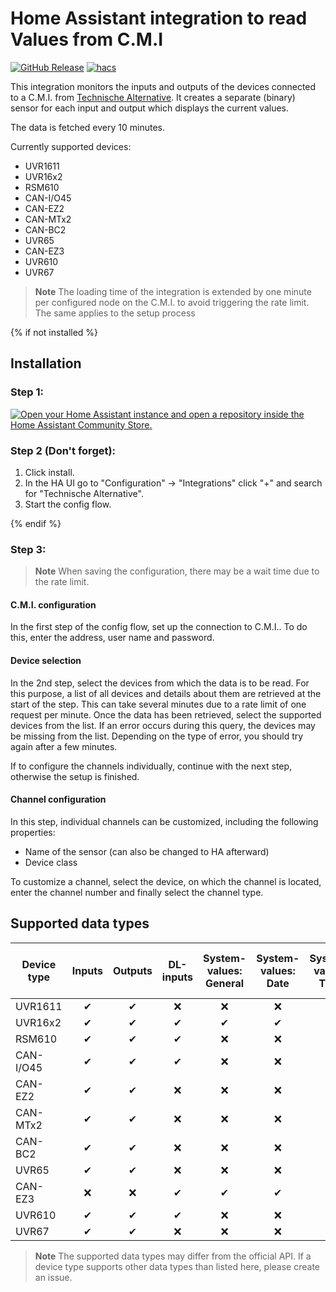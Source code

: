 # Home Assistant integration to read Values from C.M.I
[![GitHub Release][releases-shield]][releases]
[![hacs][hacsbadge]][hacs]

This integration monitors the inputs and outputs of the devices connected to a C.M.I. from [Technische Alternative](https://www.ta.co.at/). It creates a separate (binary) sensor for each input and output which displays the current values.

The data is fetched every 10 minutes.

Currently supported devices:

- UVR1611
- UVR16x2
- RSM610
- CAN-I/O45
- CAN-EZ2
- CAN-MTx2
- CAN-BC2
- UVR65
- CAN-EZ3
- UVR610
- UVR67

> **Note**
> The loading time of the integration is extended by one minute per configured node on the C.M.I. to avoid triggering the rate limit.
> The same applies to the setup process

{% if not installed %}
## Installation

### Step 1:

[![Open your Home Assistant instance and open a repository inside the Home Assistant Community Store.](https://my.home-assistant.io/badges/hacs_repository.svg)](https://my.home-assistant.io/redirect/hacs_repository/?owner=DeerMaximum&repository=Technische-Alternative-CMI&category=integration)

### Step 2 (**Don't forget**):

1. Click install.
2. In the HA UI go to "Configuration" -> "Integrations" click "+" and search for "Technische Alternative".
3. Start the config flow.

{% endif %}

### Step 3:

> **Note**
> When saving the configuration, there may be a wait time due to the rate limit.
> 
#### C.M.I. configuration

In the first step of the config flow, set up the connection to C.M.I.. To do this, enter the address, user name and password.

#### Device selection

In the 2nd step, select the devices from which the data is to be read.
For this purpose, a list of all devices and details about them are retrieved at the start of the step.
This can take several minutes due to a rate limit of one request per minute.
Once the data has been retrieved, select the supported devices from the list.
If an error occurs during this query, the devices may be missing from the list. 
Depending on the type of error, you should try again after a few minutes.

If to configure the channels individually, continue with the next step, otherwise the setup is finished.

#### Channel configuration

In this step, individual channels can be customized, including the following properties:

* Name of the sensor (can also be changed to HA afterward)
* Device class

To customize a channel, select the device,
on which the channel is located, enter the channel number and finally select the channel type.

## Supported data types

| Device type | Inputs | Outputs | DL-inputs | System-values: General | System-values: Date | System-values: Time | System-values: Sun | System-values: Electrical power | Analog network inputs | Digital network inputs | M-Bus | Modbus | KNX | Analog logging | Digital logging |
|-------------|:------:|:-------:|:---------:|:----------------------:|:-------------------:|:-------------------:|:------------------:|:-------------------------------:|:---------------------:|:----------------------:|:-----:|:------:|:---:|:--------------:|:---------------:|
| UVR1611     |   ✔    |    ✔    |     ❌     |           ❌            |          ❌          |          ❌          |         ❌          |                ❌                |           ✔           |           ✔            |   ❌   |   ❌    |  ❌  |       ❌        |        ❌        |
| UVR16x2     |   ✔    |    ✔    |     ✔     |           ✔            |          ✔          |          ✔          |         ✔          |                ❌                |           ❌           |           ❌            |   ❌   |   ❌    |  ❌  |       ✔        |        ✔        |
| RSM610      |   ✔    |    ✔    |     ✔     |           ❌            |          ❌          |          ❌          |         ❌          |                ❌                |           ❌           |           ❌            |   ✔   |   ❌    |  ❌  |       ❌        |        ❌        |
| CAN-I/O45   |   ✔    |    ✔    |     ✔     |           ❌            |          ❌          |          ❌          |         ❌          |                ❌                |           ❌           |           ❌            |   ❌   |   ❌    |  ❌  |       ❌        |        ❌        |
| CAN-EZ2     |   ✔    |    ✔    |     ❌     |           ❌            |          ❌          |          ❌          |         ❌          |                ✔                |           ❌           |           ❌            |   ❌   |   ❌    |  ❌  |       ❌        |        ❌        |
| CAN-MTx2    |   ✔    |    ✔    |     ❌     |           ❌            |          ❌          |          ❌          |         ❌          |                ❌                |           ❌           |           ❌            |   ❌   |   ❌    |  ❌  |       ❌        |        ❌        |
| CAN-BC2     |   ✔    |    ✔    |     ❌     |           ❌            |          ❌          |          ❌          |         ❌          |                ❌                |           ❌           |           ❌            |   ✔   |   ✔    |  ✔  |       ❌        |        ❌        |
| UVR65       |   ✔    |    ✔    |     ❌     |           ❌            |          ❌          |          ❌          |         ❌          |                ❌                |           ❌           |           ❌            |   ❌   |   ❌    |  ❌  |       ❌        |        ❌        |
| CAN-EZ3     |   ❌    |    ❌    |     ✔     |           ✔            |          ✔          |          ✔          |         ✔          |                ✔                |           ❌           |           ❌            |   ❌   |   ✔    |  ❌  |       ✔        |        ✔        |
| UVR610      |   ✔    |    ✔    |     ✔     |           ❌            |          ❌          |          ❌          |         ❌          |                ❌                |           ❌           |           ❌            |   ✔   |   ❌    |  ❌  |       ❌        |        ❌        |
| UVR67       |   ✔    |    ✔    |     ❌     |           ❌            |          ❌          |          ❌          |         ❌          |                ❌                |           ❌           |           ❌            |   ❌   |   ❌    |  ❌  |       ❌        |        ❌        |


> **Note**
> The supported data types may differ from the official API. If a device type supports other data types than listed here, please create an issue.

[taWebsite]: https://www.ta.co.at/
[hacs]: https://hacs.xyz
[hacsbadge]: https://img.shields.io/badge/HACS-Default-41BDF5.svg?style=for-the-badge
[releases-shield]: https://img.shields.io/github/v/release/DeerMaximum/Technische-Alternative-CMI.svg?style=for-the-badge
[releases]: https://github.com/DeerMaximum/Technische-Alternative-CMI/releases
